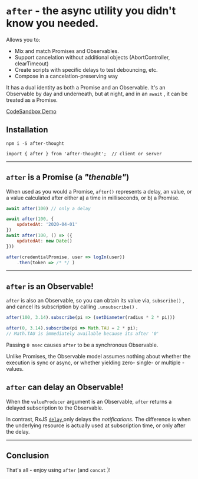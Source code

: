 # `after` - the async utility you didn't know you needed.

Allows you to:
* Mix and match Promises and Observables.
* Support cancelation without additional objects (AbortController, clearTimeout)
* Create scripts with specific delays to test debouncing, etc.
* Compose in a cancelation-preserving way

It has a dual identity as both a Promise and an Observable. It's an Observable by day and underneath, but at night, and in an `await` , it can be treated as a Promise.

[CodeSandbox Demo](https://codesandbox.io/s/after-thought-docs-v9z4nw)

## Installation

```
npm i -S after-thought

import { after } from 'after-thought';  // client or server
```

---

## `after` is a Promise (a _"thenable"_)

When used as you would a Promise, `after()` represents a delay, an value, or a value calculated after either a) a time in milliseconds, or b) a Promise.

```js
await after(100) // only a delay

await after(100, {
    updatedAt: '2020-04-01'
})
await after(100, () => ({
    updatedAt: new Date()
}))

after(credentialPromise, user => logIn(user))
    .then(token => /* */ )
```

---

## `after` is an Observable!

`after` is also an Observable, so you can obtain its value via, `subscribe()` , and cancel its subscription by calling `.unsubscribe()` .

```js
after(100, 3.14).subscribe(pi => (setDiameter(radius * 2 * pi)))

after(0, 3.14).subscribe(pi => Math.TAU = 2 * pi);
// Math.TAU is immediately available because its after '0'
```

Passing `0 msec` causes `after` to be a synchronous Observable. 

Unlike Promises, the Observable model assumes nothing about whether the execution is sync or async, or whether yielding zero- single- or multiple -values.

## `after` can delay an Observable!

When the `valueProducer` argument is an Observable, `after` returns a delayed subscription to the Observable. 

In contrast, RxJS [ `delay` ](https://rxjs.dev/api/operators/delay) only delays the _notifications_. The difference is when the underlying resource is actually used at subscription time, or only after the delay.

---

## Conclusion

That's all - enjoy using `after` (and `concat` )!
